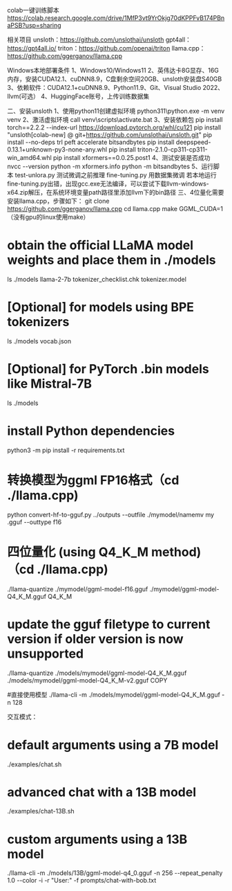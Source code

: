 colab一键训练脚本
https://colab.research.google.com/drive/1MfP3vt9YrOkjg70dKPPFvB174PBnaPSB?usp=sharing

相关项目
unsloth：https://github.com/unslothai/unsloth
gpt4all：https://gpt4all.io/
triton：https://github.com/openai/triton
llama.cpp：https://github.com/ggerganov/llama.cpp

Windows本地部署条件
1、Windows10/Windows11
2、英伟达卡8G显存、16G内存，安装CUDA12.1、cuDNN8.9，C盘剩余空间20GB、unsloth安装盘S40GB
3、依赖软件：CUDA12.1+cuDNN8.9、Python11.9、Git、Visual Studio 2022、llvm(可选）
4、HuggingFace账号，上传训练数据集

二、安装unsloth
1、使用python11创建虚拟环境
python311\python.exe -m venv venv
2、激活虚拟环境
call venv\scripts\activate.bat
3、安装依赖包
pip install torch==2.2.2 --index-url https://download.pytorch.org/whl/cu121
pip install "unsloth[colab-new] @ git+https://github.com/unslothai/unsloth.git"
pip install --no-deps trl peft accelerate bitsandbytes
pip install deepspeed-0.13.1+unknown-py3-none-any.whl
pip install  triton-2.1.0-cp311-cp311-win_amd64.whl
pip install xformers==0.0.25.post1
4、测试安装是否成功
nvcc  --version
python -m xformers.info
python -m bitsandbytes
5、运行脚本
test-unlora.py   测试微调之前推理
fine-tuning.py   用数据集微调
若本地运行fine-tuning.py出错，出现gcc.exe无法编译，可以尝试下载llvm-windows-x64.zip解压，在系统环境变量path路径里添加llvm下的bin路径
三、4位量化需要安装llama.cpp，步骤如下：
git clone https://github.com/ggerganov/llama.cpp
cd llama.cpp
make GGML_CUDA=1（没有gpu的linux使用make）

# obtain the official LLaMA model weights and place them in ./models
ls ./models
llama-2-7b tokenizer_checklist.chk tokenizer.model
# [Optional] for models using BPE tokenizers
ls ./models
<folder containing weights and tokenizer json> vocab.json
# [Optional] for PyTorch .bin models like Mistral-7B
ls ./models
<folder containing weights and tokenizer json>

# install Python dependencies
python3 -m pip install -r requirements.txt

# 转换模型为ggml FP16格式（cd ./llama.cpp)
python convert-hf-to-gguf.py ../outputs    --outfile ./mymodel/namemv my	.gguf --outtype f16

# 四位量化 (using Q4_K_M method)（cd  ./llama.cpp)
./llama-quantize ./mymodel/ggml-model-f16.gguf ./mymodel/ggml-model-Q4_K_M.gguf Q4_K_M

# update the gguf filetype to current version if older version is now unsupported
./llama-quantize ./models/mymodel/ggml-model-Q4_K_M.gguf ./models/mymodel/ggml-model-Q4_K_M-v2.gguf COPY

#直接使用模型
./llama-cli -m ./models/mymodel/ggml-model-Q4_K_M.gguf -n 128

交互模式：
# default arguments using a 7B model
./examples/chat.sh

# advanced chat with a 13B model
./examples/chat-13B.sh

# custom arguments using a 13B model
./llama-cli -m ./models/13B/ggml-model-q4_0.gguf -n 256 --repeat_penalty 1.0 --color -i -r "User:" -f prompts/chat-with-bob.txt
